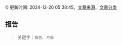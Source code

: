 :alarm_clock: 更新时间: 2024-12-20 05:38:45。[文章来源](/README.md)、[文章分类](/TAGS.md)

## 报告


> 关键字：`报告`、`月报`



